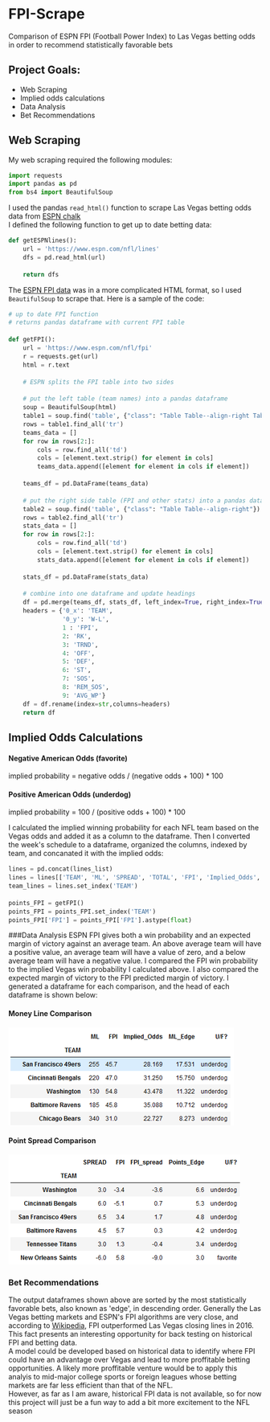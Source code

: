 # FPI-Scrape

Comparison of ESPN FPI (Football Power Index) to Las Vegas betting odds in order to recommend statistically favorable bets

## Project Goals:
- Web Scraping
- Implied odds calculations
- Data Analysis
- Bet Recommendations


## Web Scraping
My web scraping required the following modules:
```python
import requests
import pandas as pd
from bs4 import BeautifulSoup
```

I used the pandas `read_html()` function to scrape Las Vegas betting odds data from [ESPN chalk](https://www.espn.com/chalk/)  
I defined the following function to get up to date betting data:

```python
def getESPNlines():
    url = 'https://www.espn.com/nfl/lines'
    dfs = pd.read_html(url)
    
    return dfs
```  
    
The [ESPN FPI data](https://www.espn.com/nfl/fpi) was in a more complicated HTML format, so I used `BeautifulSoup` to scrape that. Here is a sample of the code:

```python
# up to date FPI function
# returns pandas dataframe with current FPI table

def getFPI():
    url = 'https://www.espn.com/nfl/fpi'
    r = requests.get(url)
    html = r.text
    
    # ESPN splits the FPI table into two sides
    
    # put the left table (team names) into a pandas dataframe    
    soup = BeautifulSoup(html)
    table1 = soup.find('table', {"class": "Table Table--align-right Table--fixed Table--fixed-left"})
    rows = table1.find_all('tr')
    teams_data = []
    for row in rows[2:]:
        cols = row.find_all('td')
        cols = [element.text.strip() for element in cols]
        teams_data.append([element for element in cols if element])   

    teams_df = pd.DataFrame(teams_data)
    
    # put the right side table (FPI and other stats) into a pandas dataframe
    table2 = soup.find('table', {"class": "Table Table--align-right"})
    rows = table2.find_all('tr')
    stats_data = []
    for row in rows[2:]:
        cols = row.find_all('td')
        cols = [element.text.strip() for element in cols]
        stats_data.append([element for element in cols if element])   

    stats_df = pd.DataFrame(stats_data)
    
    # combine into one dataframe and update headings
    df = pd.merge(teams_df, stats_df, left_index=True, right_index=True)
    headers = {'0_x': 'TEAM', 
               '0_y': 'W-L', 
               1 : 'FPI', 
               2: 'RK', 
               3: 'TRND', 
               4: 'OFF', 
               5: 'DEF', 
               6: 'ST', 
               7: 'SOS', 
               8: 'REM_SOS', 
               9: 'AVG_WP'}
    df = df.rename(index=str,columns=headers)
    return df
```

## Implied Odds Calculations
#### Negative American Odds (favorite)
implied probability = negative odds / (negative odds + 100) * 100

####  Positive American Odds (underdog)
implied probability = 100 / (positive odds + 100) * 100  

I calculated the implied winning probability for each NFL team based on the Vegas odds and added it as a column to the dataframe. Then I converted the week's schedule to a dataframe, organized the columns, indexed by team, and concanated it with the implied odds:
```python
lines = pd.concat(lines_list)
lines = lines[['TEAM', 'ML', 'SPREAD', 'TOTAL', 'FPI', 'Implied_Odds', 'ML_Edge', 'U/F?']]
team_lines = lines.set_index('TEAM')

points_FPI = getFPI()
points_FPI = points_FPI.set_index('TEAM')
points_FPI['FPI'] = points_FPI['FPI'].astype(float)
```

###Data Analysis
ESPN FPI gives both a win probability and an expected margin of victory against an average team. An above average team will have a positive value, an average team will have a value of zero, and a below average team will have a negative value. I compared the FPI win probability to the implied Vegas win probability I calculated above. I also compared the expected margin of victory to the FPI predicted margin of victory. I generated a dataframe for each comparison, and the head of each dataframe is shown below:  
#### Money Line Comparison
![](https://github.com/jmfinnegan12/FPI-Scrape/blob/main/Photos/ML_table.PNG)  
#### Point Spread Comparison  
![](https://github.com/jmfinnegan12/FPI-Scrape/blob/main/Photos/Spread_Table.PNG)

### Bet Recommendations
The output dataframes shown above are sorted by the most statistically favorable bets, also known as 'edge', in descending order. Generally the Las Vegas betting markets and ESPN's FPI algorithms are very close, and according to [Wikipedia](https://en.wikipedia.org/wiki/Football_Power_Index#cite_note-2), FPI outperformed Las Vegas closing lines in 2016. This fact presents an interesting opportunity for back testing on historical FPI and betting data.  
A model could be developed based on historical data to identify where FPI could have an advantage over Vegas and lead to more proffitable betting opportunities. A likely more proffitable venture would be to apply this analyis to mid-major college sports or foreign leagues whose betting markets are far less efficient than that of the NFL.  
However, as far as I am aware, historical FPI data is not available, so for now this project will just be a fun way to add a bit more excitement to the NFL season
